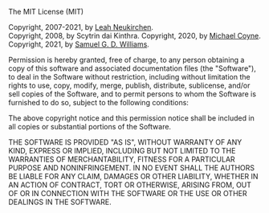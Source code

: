The MIT License (MIT)

Copyright, 2007-2021, by [Leah Neukirchen](https://leahneukirchen.org).  
Copyright, 2008, by Scytrin dai Kinthra.
Copyright, 2020, by [Michael Coyne](https://michaeljcoyne.me).  
Copyright, 2021, by [Samuel G. D. Williams](https://www.codeotaku.com).  

Permission is hereby granted, free of charge, to any person obtaining a copy
of this software and associated documentation files (the "Software"), to
deal in the Software without restriction, including without limitation the
rights to use, copy, modify, merge, publish, distribute, sublicense, and/or
sell copies of the Software, and to permit persons to whom the Software is
furnished to do so, subject to the following conditions:

The above copyright notice and this permission notice shall be included in
all copies or substantial portions of the Software.

THE SOFTWARE IS PROVIDED "AS IS", WITHOUT WARRANTY OF ANY KIND, EXPRESS OR
IMPLIED, INCLUDING BUT NOT LIMITED TO THE WARRANTIES OF MERCHANTABILITY,
FITNESS FOR A PARTICULAR PURPOSE AND NONINFRINGEMENT. IN NO EVENT SHALL
THE AUTHORS BE LIABLE FOR ANY CLAIM, DAMAGES OR OTHER LIABILITY, WHETHER
IN AN ACTION OF CONTRACT, TORT OR OTHERWISE, ARISING FROM, OUT OF OR IN
CONNECTION WITH THE SOFTWARE OR THE USE OR OTHER DEALINGS IN THE SOFTWARE.
